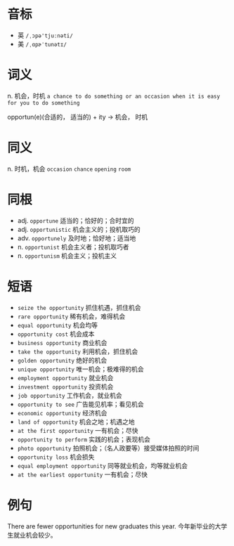 # 音标

- 英 `/ˌɔpə'tjuːnəti/`
- 美 `/ˌɑpɚˈtunətɪ/`

# 词义

n. 机会，时机
`a chance to do something or an occasion when it is easy for you to do something`



opportun(e)(合适的， 适当的) + ity → 机会， 时机

# 同义

n. 时机，机会
`occasion` `chance` `opening` `room`

# 同根

- adj. `opportune` 适当的；恰好的；合时宜的
- adj. `opportunistic` 机会主义的；投机取巧的
- adv. `opportunely` 及时地；恰好地；适当地
- n. `opportunist` 机会主义者；投机取巧者
- n. `opportunism` 机会主义；投机主义

# 短语

- `seize the opportunity` 抓住机遇，抓住机会
- `rare opportunity` 稀有机会，难得机会
- `equal opportunity` 机会均等
- `opportunity cost` 机会成本
- `business opportunity` 商业机会
- `take the opportunity` 利用机会，抓住机会
- `golden opportunity` 绝好的机会
- `unique opportunity` 唯一机会；极难得的机会
- `employment opportunity` 就业机会
- `investment opportunity` 投资机会
- `job opportunity` 工作机会，就业机会
- `opportunity to see` 广告能见机率；看见机会
- `economic opportunity` 经济机会
- `land of opportunity` 机会之地；机遇之地
- `at the first opportunity` 一有机会；尽快
- `opportunity to perform` 实践的机会；表现机会
- `photo opportunity` 拍照机会；（名人政要等）接受媒体拍照的时间
- `opportunity loss` 机会损失
- `equal employment opportunity` 同等就业机会，均等就业机会
- `at the earliest opportunity` 一有机会；尽快

# 例句

There are fewer opportunities for new graduates this year.
今年新毕业的大学生就业机会较少。


